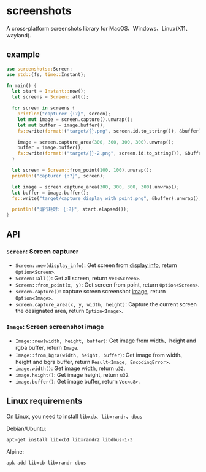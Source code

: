# screenshots

A cross-platform screenshots library for MacOS、Windows、Linux(X11、wayland).

## example

```rust
use screenshots::Screen;
use std::{fs, time::Instant};

fn main() {
  let start = Instant::now();
  let screens = Screen::all();

  for screen in screens {
    println!("capturer {:?}", screen);
    let mut image = screen.capture().unwrap();
    let mut buffer = image.buffer();
    fs::write(format!("target/{}.png", screen.id.to_string()), &buffer).unwrap();

    image = screen.capture_area(300, 300, 300, 300).unwrap();
    buffer = image.buffer();
    fs::write(format!("target/{}-2.png", screen.id.to_string()), &buffer).unwrap();
  }

  let screen = Screen::from_point(100, 100).unwrap();
  println!("capturer {:?}", screen);

  let image = screen.capture_area(300, 300, 300, 300).unwrap();
  let buffer = image.buffer();
  fs::write("target/capture_display_with_point.png", &buffer).unwrap();

  println!("运行耗时: {:?}", start.elapsed());
}

```

## API

### `Screen`: Screen capturer

- `Screen::new(display_info)`: Get screen from [display info](https://docs.rs/display-info/latest/display_info/struct.DisplayInfo.html), return `Option<Screen>`.
- `Screen::all()`: Get all screen, return `Vec<Screen>`.
- `Screen::from_point(x, y)`: Get screen from point, return `Option<Screen>`.
- `screen.capture()`: capture screen screenshot [image](https://docs.rs/screenshots/latest/screenshots/struct.Image.html), return `Option<Image>`.
- `screen.capture_area(x, y, width, height)`: Capture the current screen the designated area, return `Option<Image>`.

### `Image`: Screen screenshot image

- `Image::new(width, height, buffer)`: Get image from width、height and rgba buffer, return `Image`.
- `Image::from_bgra(width, height, buffer)`: Get image from width、height and bgra buffer, return `Result<Image, EncodingError>`.
- `image.width()`: Get image width, return `u32`.
- `image.height()`: Get image height, return `u32`.
- `image.buffer()`: Get image buffer, return `Vec<u8>`.

## Linux requirements

On Linux, you need to install `libxcb`、`libxrandr`、`dbus`

Debian/Ubuntu:

```sh
apt-get install libxcb1 libxrandr2 libdbus-1-3
```

Alpine:

```sh
apk add libxcb libxrandr dbus
```
